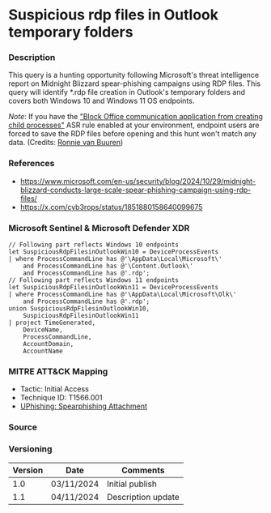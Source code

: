 # Suspicious rdp files in Outlook temporary folders

### Description

This query is a hunting opportunity following Microsoft's threat intelligence report on Midnight Blizzard spear-phishing campaigns using RDP files. This query will identify *.rdp file creation in Outlook's temporary folders and covers both Windows 10 and Windows 11 OS endpoints.

*Note*: If you have the ["Block Office communication application from creating child processes"](https://learn.microsoft.com/en-us/defender-endpoint/attack-surface-reduction-rules-reference#block-office-communication-application-from-creating-child-processes) ASR rule enabled at your environment, endpoint users are forced to save the RDP files before opening and this hunt won't match any data. (Credits: [Ronnie van Buuren](https://www.linkedin.com/in/ronnievanbuuren/))

### References
- https://www.microsoft.com/en-us/security/blog/2024/10/29/midnight-blizzard-conducts-large-scale-spear-phishing-campaign-using-rdp-files/
- https://x.com/cyb3rops/status/1851880158640099675

### Microsoft Sentinel & Microsoft Defender XDR
```
// Following part reflects Windows 10 endpoints
let SuspiciousRdpFilesinOutlookWin10 = DeviceProcessEvents
| where ProcessCommandLine has @'\AppData\Local\Microsoft\' 
    and ProcessCommandLine has @'\Content.Outlook\' 
    and ProcessCommandLine has @'.rdp';
// Following part reflects Windows 11 endpoints
let SuspiciousRdpFilesinOutlookWin11 = DeviceProcessEvents
| where ProcessCommandLine has @'\AppData\Local\Microsoft\Olk\'
    and ProcessCommandLine has @'.rdp';
union SuspiciousRdpFilesinOutlookWin10,
    SuspiciousRdpFilesinOutlookWin11
| project TimeGenerated, 
    DeviceName, 
    ProcessCommandLine, 
    AccountDomain, 
    AccountName
```

### MITRE ATT&CK Mapping
- Tactic: Initial Access
- Technique ID: T1566.001
- [UPhishing: Spearphishing Attachment](https://attack.mitre.org/techniques/T1566/001/)

### Source

### Versioning
| Version       | Date          | Comments                          |
| ------------- |---------------| ----------------------------------|
| 1.0           | 03/11/2024    | Initial publish                   |
| 1.1           | 04/11/2024    | Description update                |
